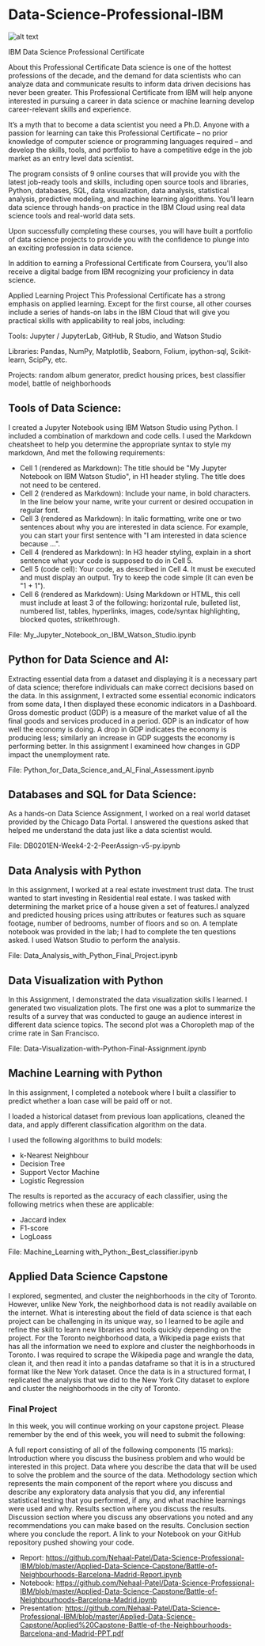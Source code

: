 # Data-Science-Professional-IBM

![alt text](https://raw.githubusercontent.com/Thomas-George-T/IBM-Data-Science-Professional-Certification/master/ibm.svg)

IBM Data Science Professional Certificate

About this Professional Certificate
Data science is one of the hottest professions of the decade, and the demand for data scientists who can analyze data and communicate results to inform data driven decisions has never been greater. This Professional Certificate from IBM will help anyone interested in pursuing a career in data science or machine learning develop career-relevant skills and experience.

It’s a myth that to become a data scientist you need a Ph.D. Anyone with a passion for learning can take this Professional Certificate – no prior knowledge of computer science or programming languages required – and develop the skills, tools, and portfolio to have a competitive edge in the job market as an entry level data scientist.

The program consists of 9 online courses that will provide you with the latest job-ready tools and skills, including open source tools and libraries, Python, databases, SQL, data visualization, data analysis, statistical analysis, predictive modeling, and machine learning algorithms. You’ll learn data science through hands-on practice in the IBM Cloud using real data science tools and real-world data sets.

Upon successfully completing these courses, you will have built a portfolio of data science projects to provide you with the confidence to plunge into an exciting profession in data science.

In addition to earning a Professional Certificate from Coursera, you'll also receive a digital badge from IBM recognizing your proficiency in data science.

Applied Learning Project
This Professional Certificate has a strong emphasis on applied learning. Except for the first course, all other courses include a series of hands-on labs in the IBM Cloud that will give you practical skills with applicability to real jobs, including:

Tools: Jupyter / JupyterLab, GitHub, R Studio, and Watson Studio

Libraries: Pandas, NumPy, Matplotlib, Seaborn, Folium, ipython-sql, Scikit-learn, ScipPy, etc.

Projects: random album generator, predict housing prices, best classifier model, battle of neighborhoods



## Tools of Data Science: 
I created a Jupyter Notebook using IBM Watson Studio using Python. I included a combination of markdown and code cells. I used the Markdown cheatsheet to help you determine the appropriate syntax to style my markdown, And met the following requirements:   
    
- Cell 1 (rendered as Markdown): The title should be "My Jupyter Notebook on IBM Watson Studio", in H1 header styling. The title does not need to be centered.
- Cell 2 (rendered as Markdown): Include your name, in bold characters. In the line below your name, write your current or desired occupation in regular font.
- Cell 3 (rendered as Markdown): In italic formatting, write one or two sentences about why you are interested in data science. For example, you can start your first sentence with "I am interested in data science because ...".
- Cell 4 (rendered as Markdown): In H3 header styling, explain in a short sentence what your code is supposed to do in Cell 5.
- Cell 5 (code cell): Your code, as described in Cell 4. It must be executed and must display an output. Try to keep the code simple (it can even be "1 + 1").
- Cell 6 (rendered as Markdown): Using Markdown or HTML, this cell must include at least 3 of the following: horizontal rule, bulleted list, numbered list, tables, hyperlinks, images, code/syntax highlighting, blocked quotes, strikethrough.

File: My_Jupyter_Notebook_on_IBM_Watson_Studio.ipynb

## Python for Data Science and AI: 

Extracting essential data from a dataset and displaying it is a necessary part of data science; therefore individuals can make correct decisions based on the data. In this assignment, I extracted some essential economic indicators from some data, I  then displayed these economic indicators in a Dashboard.
Gross domestic product (GDP) is a measure of the market value of all the final goods and services produced in a period. GDP is an indicator of how well the economy is doing. A drop in GDP indicates the economy is producing less; similarly an increase in GDP suggests the economy is performing better. In this assignment I examineed how changes in GDP impact the unemployment rate.

File: Python_for_Data_Science_and_AI_Final_Assessment.ipynb

##  Databases and SQL for Data Science:  

As a hands-on Data Science Assignment, I worked on a real world dataset provided by the Chicago Data Portal. I answered the questions  asked that           helped me understand the data just like a data scientist would. 

File: DB0201EN-Week4-2-2-PeerAssign-v5-py.ipynb 

## Data Analysis with Python 

In this assignment, I worked at a real estate investment trust data. The trust wanted to start investing in Residential real estate. I was  tasked with determining the market price of a house given a set of features.I  analyzed and predicted housing prices using attributes or features such as square footage, number of bedrooms, number of floors and so on. A template notebook was provided in the lab; I had to complete the ten questions asked. I used Watson Studio to perform the analysis. 

File: Data_Analysis_with_Python_Final_Project.ipynb

## Data Visualization with Python

In this Assignment, I demonstrated the data visualization skills I learned. I generated two visualization plots. The first one was a plot to summarize the results of a survey that was conducted to gauge an audience interest in different data science topics. The second plot was a Choropleth map of the crime rate in San Francisco. 

File: Data-Visualization-with-Python-Final-Assignment.ipynb

## Machine Learning with Python

 In this assignment, I completed a notebook where I  built a classifier to predict whether a loan case will be paid off or not.

I loaded a historical dataset from previous loan applications, cleaned the data, and apply different classification algorithm on the data. 

I used the following algorithms to build  models:

- k-Nearest Neighbour
- Decision Tree
- Support Vector Machine
- Logistic Regression

The results is reported as the accuracy of each classifier, using the following metrics when these are applicable:

- Jaccard index
- F1-score
- LogLoass
    
File: Machine_Learning with_Python:_Best_classifier.ipynb

## Applied Data Science Capstone
I explored, segmented, and cluster the neighborhoods in the city of Toronto. However, unlike New York, the neighborhood data is not readily available on the internet. What is interesting about the field of data science is that each project can be challenging in its unique way, so I learned to be agile and refine the skill to learn new libraries and tools quickly depending on the project. For the Toronto neighborhood data, a Wikipedia page exists that has all the information we need to explore and cluster the neighborhoods in Toronto. I was required to scrape the Wikipedia page and wrangle the data, clean it, and then read it into a pandas  dataframe so that it is in a structured format like the New York dataset. Once the data is in a structured format, I replicated the analysis that we did to the New York City dataset to explore and cluster the neighborhoods in the city of Toronto.

   ### Final Project 
   In this week, you will continue working on your capstone project. Please remember by the end of this week, you will need to submit the following:

   A full report consisting of all of the following components (15 marks):
   Introduction where you discuss the business problem and who would be interested in this project.
   Data where you describe the data that will be used to solve the problem and the source of the data.
   Methodology section which represents the main component of the report where you discuss and describe any exploratory data analysis that you did, any               inferential statistical testing that you performed, if any, and what machine learnings were used and why.
   Results section where you discuss the results.
   Discussion section where you discuss any observations you noted and any recommendations you can make based on the results.
   Conclusion section where you conclude the report.
   A link to your Notebook on your GitHub repository pushed showing your code.

   - Report: https://github.com/Nehaal-Patel/Data-Science-Professional-IBM/blob/master/Applied-Data-Science-Capstone/Battle-of-Neighbourhoods-Barcelona-Madrid-Report.ipynb
   - Notebook: https://github.com/Nehaal-Patel/Data-Science-Professional-IBM/blob/master/Applied-Data-Science-Capstone/Battle-of-Neighbourhoods-Barcelona-Madrid.ipynb
   - Presentation: https://github.com/Nehaal-Patel/Data-Science-Professional-IBM/blob/master/Applied-Data-Science-Capstone/Applied%20Capstone-Battle-of-the-Neighbourhoods-Barcelona-and-Madrid-PPT.pdf
